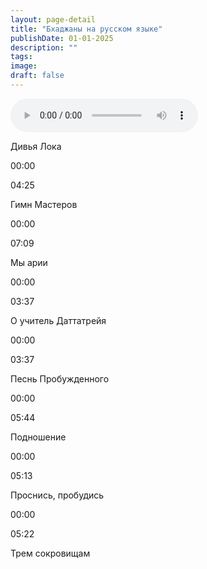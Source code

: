 ```yaml
---
layout: page-detail
title: "Бхаджаны на русском языке"
publishDate: 01-01-2025
description: ""
tags:
image:
draft: false
---
```


<audio src="/upload/iblock/28f/28f82fb14b397a417754d4f983afd0c3.mp3" controls=""></audio>

Дивья Лока

00:00 

04:25 

Гимн Мастеров

00:00 

07:09 

Мы арии

00:00 

03:37 

О учитель Даттатрейя

00:00 

03:37 

Песнь Пробужденного

00:00 

05:44 

Подношение

00:00 

05:13 

Проснись, пробудись

00:00 

05:22 

Трем сокровищам

  
